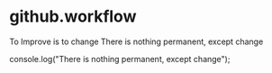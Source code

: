 # github.workflow

To Improve is to change
There is nothing permanent, except change


console.log("There is nothing permanent, except change");

